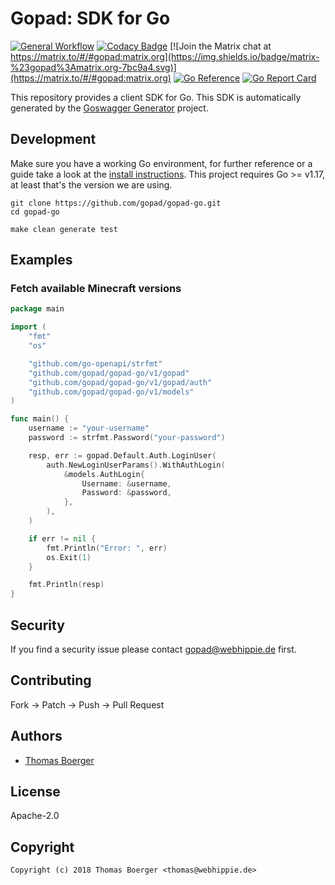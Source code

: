 # Gopad: SDK for Go

[![General Workflow](https://github.com/gopad/gopad-go/actions/workflows/general.yml/badge.svg)](https://github.com/gopad/gopad-go/actions/workflows/general.yml) [![Codacy Badge](https://app.codacy.com/project/badge/Grade/6aafa031df1746baa55287204ccea99f)](https://www.codacy.com/gh/gopad/gopad-go/dashboard?utm_source=github.com&amp;utm_medium=referral&amp;utm_content=gopad/gopad-go&amp;utm_campaign=Badge_Grade) [![Join the Matrix chat at https://matrix.to/#/#gopad:matrix.org](https://img.shields.io/badge/matrix-%23gopad%3Amatrix.org-7bc9a4.svg)](https://matrix.to/#/#gopad:matrix.org) [![Go Reference](https://pkg.go.dev/badge/github.com/gopad/gopad-go.svg)](https://pkg.go.dev/github.com/gopad/gopad-go) [![Go Report Card](https://goreportcard.com/badge/github.com/gopad/gopad-go)](https://goreportcard.com/report/github.com/gopad/gopad-go)

This repository provides a client SDK for Go. This SDK is automatically
generated by the [Goswagger Generator](https://goswagger.io/) project.

## Development

Make sure you have a working Go environment, for further reference or a guide
take a look at the [install instructions][golang]. This project requires
Go >= v1.17, at least that's the version we are using.

```console
git clone https://github.com/gopad/gopad-go.git
cd gopad-go

make clean generate test
```

## Examples

### Fetch available Minecraft versions

[embedmd]:# (examples/login-user/main.go go)
```go
package main

import (
	"fmt"
	"os"

	"github.com/go-openapi/strfmt"
	"github.com/gopad/gopad-go/v1/gopad"
	"github.com/gopad/gopad-go/v1/gopad/auth"
	"github.com/gopad/gopad-go/v1/models"
)

func main() {
	username := "your-username"
	password := strfmt.Password("your-password")

	resp, err := gopad.Default.Auth.LoginUser(
		auth.NewLoginUserParams().WithAuthLogin(
			&models.AuthLogin{
				Username: &username,
				Password: &password,
			},
		),
	)

	if err != nil {
		fmt.Println("Error: ", err)
		os.Exit(1)
	}

	fmt.Println(resp)
}
```

## Security

If you find a security issue please contact gopad@webhippie.de first.

## Contributing

Fork -> Patch -> Push -> Pull Request

## Authors

-   [Thomas Boerger](https://github.com/tboerger)

## License

Apache-2.0

## Copyright

```console
Copyright (c) 2018 Thomas Boerger <thomas@webhippie.de>
```

[golang]: http://golang.org/doc/install.html
